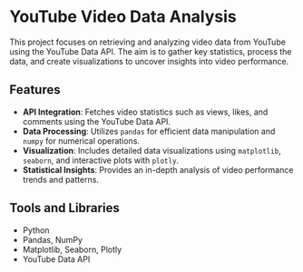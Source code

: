 # YouTube Video Data Analysis

This project focuses on retrieving and analyzing video data from YouTube using the YouTube Data API. The aim is to gather key statistics, process the data, and create visualizations to uncover insights into video performance.

## Features

- **API Integration**: Fetches video statistics such as views, likes, and comments using the YouTube Data API.
- **Data Processing**: Utilizes `pandas` for efficient data manipulation and `numpy` for numerical operations.
- **Visualization**: Includes detailed data visualizations using `matplotlib`, `seaborn`, and interactive plots with `plotly`.
- **Statistical Insights**: Provides an in-depth analysis of video performance trends and patterns.

## Tools and Libraries

- Python
- Pandas, NumPy
- Matplotlib, Seaborn, Plotly
- YouTube Data API

